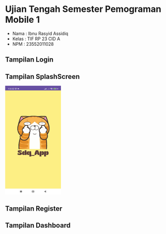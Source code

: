 # Ujian Tengah Semester Pemograman Mobile 1

<ul>
  <li>Nama : Ibnu Rasyid Assidiq</li>
  <li>Kelas : TIF RP 23 CID A</li>
  <li>NPM : 23552011028</li>
</ul>

## Tampilan Login

## Tampilan SplashScreen
<img src="https://github.com/Sdq-Abstract/Sdq-Abstract-UTS_Pemmob1_Ibnu-Rasyid_23552011028/blob/main/tampilan/SplashScreen.jpg?raw=true" alt="Tampilan SplashScreen" width="180px" height="350px"/>

## Tampilan Register
## Tampilan Dashboard
